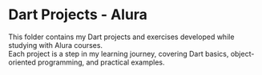 # Dart Projects - Alura

This folder contains my Dart projects and exercises developed while studying with Alura courses.  
Each project is a step in my learning journey, covering Dart basics, object-oriented programming, and practical examples.

